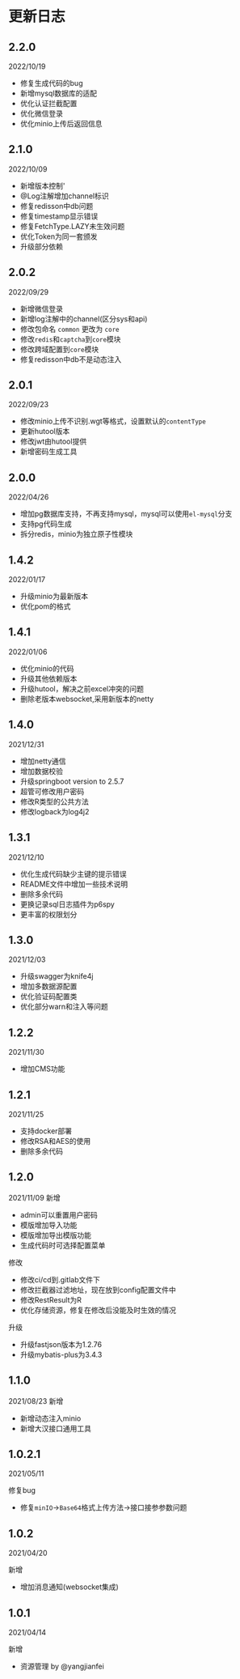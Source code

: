 # 更新日志

## 2.2.0
2022/10/19
- 修复生成代码的bug
- 新增mysql数据库的适配
- 优化认证拦截配置
- 优化微信登录
- 优化minio上传后返回信息



## 2.1.0
2022/10/09
- 新增版本控制'
- @Log注解增加channel标识
- 修复redisson中db问题
- 修复timestamp显示错误
- 修复FetchType.LAZY未生效问题
- 优化Token为同一套颁发
- 升级部分依赖

## 2.0.2
2022/09/29
- 新增微信登录
- 新增log注解中的channel(区分sys和api)
- 修改包命名 `common` 更改为 `core`
- 修改`redis`和`captcha`到`core`模块
- 修改跨域配置到`core`模块
- 修复redisson中db不是动态注入

## 2.0.1
2022/09/23
- 修改minio上传不识别.wgt等格式，设置默认的`contentType`
- 更新hutool版本
- 修改jwt由hutool提供
- 新增密码生成工具

## 2.0.0
2022/04/26
- 增加pg数据库支持，不再支持mysql，mysql可以使用`el-mysql`分支
- 支持pg代码生成
- 拆分redis，minio为独立原子性模块


## 1.4.2
2022/01/17
- 升级minio为最新版本
- 优化pom的格式


## 1.4.1
2022/01/06
- 优化minio的代码
- 升级其他依赖版本
- 升级hutool，解决之前excel冲突的问题
- 删除老版本websocket,采用新版本的netty

## 1.4.0
2021/12/31
- 增加netty通信
- 增加数据校验
- 升级springboot version to 2.5.7
- 超管可修改用户密码
- 修改R类型的公共方法
- 修改logback为log4j2

## 1.3.1
2021/12/10
- 优化生成代码缺少主键的提示错误
- README文件中增加一些技术说明
- 删除多余代码
- 更换记录sql日志插件为p6spy
- 更丰富的权限划分

## 1.3.0
2021/12/03
- 升级swagger为knife4j
- 增加多数据源配置
- 优化验证码配置类
- 优化部分warn和注入等问题


## 1.2.2
2021/11/30
- 增加CMS功能


## 1.2.1
2021/11/25
- 支持docker部署
- 修改RSA和AES的使用
- 删除多余代码


## 1.2.0
2021/11/09
新增
- admin可以重置用户密码
- 模版增加导入功能
- 模版增加导出模版功能
- 生成代码时可选择配置菜单

修改
- 修改ci/cd到.gitlab文件下
- 修改拦截器过滤地址，现在放到config配置文件中
- 修改RestResult为R
- 优化存储资源，修复在修改后没能及时生效的情况

升级
- 升级fastjson版本为1.2.76
- 升级mybatis-plus为3.4.3


## 1.1.0
2021/08/23
新增
- 新增动态注入minio
- 新增大汉接口通用工具


## 1.0.2.1
2021/05/11

修复bug
- 修复`minIO`→`Base64`格式上传方法→接口接参参数问题


## 1.0.2
2021/04/20

新增
- 增加消息通知(websocket集成)



## 1.0.1
2021/04/14

新增
- 资源管理 by @yangjianfei
